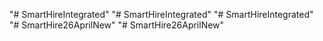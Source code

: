 "# SmartHireIntegrated" 
"# SmartHireIntegrated" 
"# SmartHireIntegrated" 
"# SmartHire26AprilNew" 
"# SmartHire26AprilNew" 
